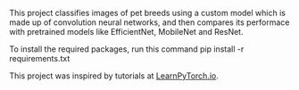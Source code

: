 This project classifies images of pet breeds using a custom model which is made up of convolution neural networks, and 
then compares its performace with pretrained models like EfficientNet, MobileNet and ResNet.

To install the required packages, run this command
pip install -r requirements.txt

This project was inspired by tutorials at [LearnPyTorch.io](https://www.learnpytorch.io/).
